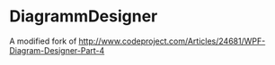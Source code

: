 DiagrammDesigner
================

A modified fork of http://www.codeproject.com/Articles/24681/WPF-Diagram-Designer-Part-4
